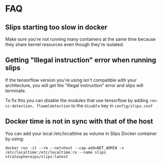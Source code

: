 # FAQ

## Slips starting too slow in docker

Make sure you're not running many containers at the same time because they share kernel resources 
even though they're isolated.


## Getting "Illegal instruction" error when running slips

If the tensorflow version you're using isn't compatible with your architecture, 
you will get the "Illegal instruction" error and slips will terminate.

To fix this you can disable the modules that use tensorflow by adding
```rnn-cc-detection, flowmldetection``` to the ```disable``` key in ```config/slips.conf```


## Docker time is not in sync with that of the host

You can add your local /etc/localtime as volume in Slips Docker container by using:

```
docker run -it --rm --net=host --cap-add=NET_ADMIN -v /etc/localtime:/etc/localtime:ro --name slips stratosphereips/slips:latest 
```


